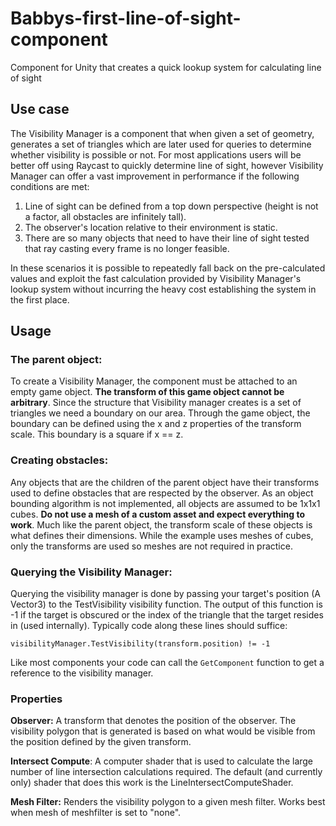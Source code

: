 # Babbys-first-line-of-sight-component
Component for Unity that creates a quick lookup system for calculating line of sight
## Use case
The Visibility Manager is a component that when given a set of geometry, generates a set of triangles which are later used for queries to determine whether visibility is possible or not. For most applications users will be better off using Raycast to quickly determine line of sight, however Visibility Manager can offer a vast improvement in performance if the following conditions are met:

1. Line of sight can be defined from a top down perspective (height is not a factor, all obstacles are infinitely tall).
2. The observer's location relative to their environment is static.
3. There are so many objects that need to have their line of sight tested that ray casting every frame is no longer feasible.

In these scenarios it is possible to repeatedly fall back on the pre-calculated values and exploit the fast calculation provided by Visibility Manager's lookup system without incurring the heavy cost establishing the system in the first place.

## Usage
### The parent object:
To create a Visibility Manager, the component must be attached to an empty game object. **The transform of this game object cannot be arbitrary**. Since the structure that Visibility manager creates is a set of triangles we need a boundary on our area. Through the game object, the boundary can be defined using the x and z properties of the transform scale. This boundary is a square if x == z.

### Creating obstacles:
Any objects that are the children of the parent object have their transforms used to define obstacles that are respected by the observer. As an object bounding algorithm is not implemented, all objects are assumed to be 1x1x1 cubes. **Do not use a mesh of a custom asset and expect everything to work**. Much like the parent object, the transform scale of these objects is what defines their dimensions. While the example uses meshes of cubes, only the transforms are used so meshes are not required in practice.

### Querying the Visibility Manager:
Querying the visibility manager is done by passing your target's position (A Vector3) to the TestVisibility visibility function. The output of this function is -1 if the target is obscured or the index of the triangle that the target resides in (used internally).
Typically code along these lines should suffice:

`visibilityManager.TestVisibility(transform.position) != -1`

Like most components your code can call the `GetComponent` function to get a reference to the visibility manager.

### Properties
**Observer:** A transform that denotes the position of the observer. The visibility polygon that is generated is based on what would be visible from the position defined by the given transform.

**Intersect Compute**: A computer shader that is used to calculate the large number of line intersection calculations required. The default (and currently only) shader that does this work is the LineIntersectComputeShader.

**Mesh Filter:** Renders the visibility polygon to a given mesh filter. Works best when mesh of meshfilter is set to "none". 
